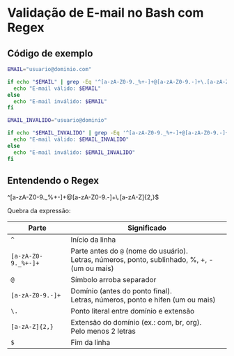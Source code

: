 # Validação de E-mail no Bash com Regex

## Código de exemplo

```bash
EMAIL="usuario@dominio.com"

if echo "$EMAIL" | grep -Eq '^[a-zA-Z0-9._%+-]+@[a-zA-Z0-9.-]+\.[a-zA-Z]{2,}$'; then
  echo "E-mail válido: $EMAIL"
else
  echo "E-mail inválido: $EMAIL"
fi

EMAIL_INVALIDO="usuario@dominio"

if echo "$EMAIL_INVALIDO" | grep -Eq '^[a-zA-Z0-9._%+-]+@[a-zA-Z0-9.-]+\.[a-zA-Z]{2,}$'; then
  echo "E-mail válido: $EMAIL_INVALIDO"
else
  echo "E-mail inválido: $EMAIL_INVALIDO"
fi
```

## Entendendo o Regex

^[a-zA-Z0-9._%+-]+@[a-zA-Z0-9.-]+\\.[a-zA-Z]{2,}$

 Quebra da expressão:

| Parte                  | Significado                                                  |
|------------------------|--------------------------------------------------------------|
| `^`                    | Início da linha                                              |
| `[a-zA-Z0-9._%+-]+`    | Parte antes do `@` (nome do usuário). <br> Letras, números, ponto, sublinhado, %, +, - (um ou mais) |
| `@`                    | Símbolo arroba separador                                     |
| `[a-zA-Z0-9.-]+`       | Domínio (antes do ponto final). <br> Letras, números, ponto e hífen (um ou mais) |
| `\.`                   | Ponto literal entre domínio e extensão                       |
| `[a-zA-Z]{2,}`         | Extensão do domínio (ex.: com, br, org). <br> Pelo menos 2 letras |
| `$`                    | Fim da linha                                                |

